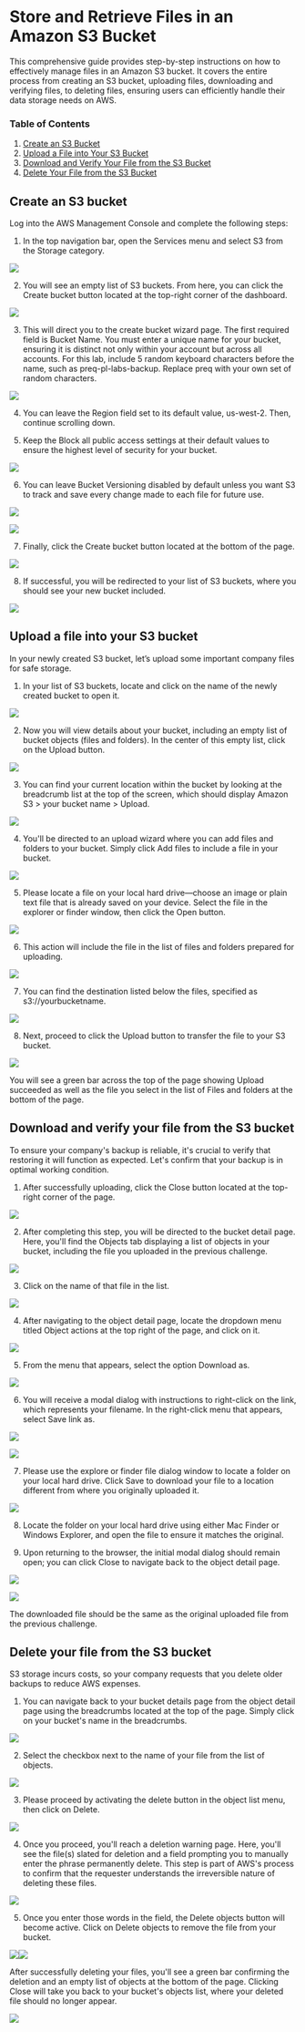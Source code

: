 # Store and Retrieve Files in an Amazon S3 Bucket
This comprehensive guide provides step-by-step instructions on how to effectively manage files in an Amazon S3 bucket. It covers the entire process from creating an S3 bucket, uploading files, downloading and verifying files, to deleting files, ensuring users can efficiently handle their data storage needs on AWS.

### Table of Contents

1.  [Create an S3 Bucket](#create-an-s3-bucket)
2.  [Upload a File into Your S3 Bucket](#upload-a-file-into-your-s3-bucket)
3.  [Download and Verify Your File from the S3 Bucket](#download-and-verify-your-file-from-the-s3-bucket)
4.  [Delete Your File from the S3 Bucket](#delete-your-file-from-the-s3-bucket)


## Create an S3 bucket

Log into the AWS Management Console and complete the following steps:

1.  In the top navigation bar, open the Services menu and select S3 from the Storage category.

![](https://lh7-us.googleusercontent.com/docsz/AD_4nXcd33ALmfZ93-pgmyYh2Cvj_43pq7KD7_4X8Ntan0fX5_-Of-_XMEW59z8QSTyb08r37Zp3OeTT-v6NKc734To27tvBbfmQ8P4iPAipbqRICw6jzZXHvZMDfgn2OAH46AO5a6GkbEe7TWFMwLe_I8vl9Ty4?key=9FkTLzSK8c6u09hHQ6P1FQ)

2.  You will see an empty list of S3 buckets. From here, you can click the Create bucket button located at the top-right corner of the dashboard.


![](https://lh7-us.googleusercontent.com/docsz/AD_4nXfnmmmZenGfkjJ25-pAu1ONjsTJV-t6JCT25iIBXR7vT0qdqyJHm0rRLtKT_4Ns-tVGc4bYpT7AFYEE0batPtg1QTo3SesVylmvFUprR2TAQ4JIrh7SmDQgdHCSVOvqt4-2uSt5RRTfB1D4_HiUhTYfnmhQ?key=9FkTLzSK8c6u09hHQ6P1FQ)

3.  This will direct you to the create bucket wizard page. The first required field is Bucket Name. You must enter a unique name for your bucket, ensuring it is distinct not only within your account but across all accounts. For this lab, include 5 random keyboard characters before the name, such as preq-pl-labs-backup. Replace preq with your own set of random characters.


![](https://lh7-us.googleusercontent.com/docsz/AD_4nXcd4Iu0Y1PUsxlXk5n3au2cp9xaS2hDrHIHnHqYqSuP2xomYoDTanps5W-R_y2qz3VzYOBq1z_qldg6in4mgHZusTk32-ujetS24FVTpFB4fc_GXZR06JehHryU5Ubaq5MlquDGegTFUoF8BfR_by_v-FtD?key=9FkTLzSK8c6u09hHQ6P1FQ)

4.  You can leave the Region field set to its default value, us-west-2. Then, continue scrolling down.

5.  Keep the Block all public access settings at their default values to ensure the highest level of security for your bucket.


![](https://lh7-us.googleusercontent.com/docsz/AD_4nXff1j3HDD-AN-EQSFvN2jCI8tumn0MFwMbnCCeyQ3T__CqoBVR-3ERFbfegwrL5nwnLnVmoWdeWDqlh0ddCr-eOTg7_h1T4Zqek__lVKhKCmU83ttmbbjxCPxnUsRsxr_FGTe4r-OdVpCAS_sCgFAThCOKh?key=9FkTLzSK8c6u09hHQ6P1FQ)

6.  You can leave Bucket Versioning disabled by default unless you want S3 to track and save every change made to each file for future use.


![](https://lh7-us.googleusercontent.com/docsz/AD_4nXfcLNIi5gbO03JqK72CxHCIym8gUt4ly1ThfqaCs73D9DnxP1Ph2DUvsXeXGiR_TTezjlV3AyTYvPcLETWVtYALhc-gFYIF6yQ5-STVDbwCtMxc3DX9Uwk3cY8h40L3nTR0jI0669m8eVBJvoou2TsjXH5H?key=9FkTLzSK8c6u09hHQ6P1FQ)

![](https://lh7-us.googleusercontent.com/docsz/AD_4nXcAwE9ojOnIBwAUOcRw5nPm5ozoQ6yUmctbdqKtRmJdQiQ5MzKrtDnFzrHa9vqJ1eIF5zrDi39WBw6caYJ8uObsnUExFEU4pXzUclvRt1VwBd0kJ-LY15rG_E9WJgL3g0gK6qUQTW046GA3uiKr4tzPhvYu?key=9FkTLzSK8c6u09hHQ6P1FQ)

7.  Finally, click the Create bucket button located at the bottom of the page.


![](https://lh7-us.googleusercontent.com/docsz/AD_4nXeklSf697IvEq6sueYBtui7Z82aB-GkwEmDPQvWfO4aaCywGoHDWdeZJsZkoMOEVtjffaBuPhqHiJyryqbacZt2Kk4qcHSilCWtadHyyCav6mzghzrCyeg-c0_Ct5xaCd_7uldt38AIasStM17abtK3zueZ?key=9FkTLzSK8c6u09hHQ6P1FQ)

8.  If successful, you will be redirected to your list of S3 buckets, where you should see your new bucket included.


![](https://lh7-us.googleusercontent.com/docsz/AD_4nXe08OTMetxpudECW5dr29DZ4FDX7Z2QPL4tNYgtPV-29hL-5rKH3c1HOB34nH08xr0HzuuZFfj-IlbU-vGg-h_HlefKhxQtdplHhWbhoReaylPcLypwjWxUopiIYQ8b75GQi6GTFxuDwanU_v3Z_FxLwXqM?key=9FkTLzSK8c6u09hHQ6P1FQ)



## Upload a file into your S3 bucket

In your newly created S3 bucket, let’s upload some important company files for safe storage.

1.  In your list of S3 buckets, locate and click on the name of the newly created bucket to open it.


![](https://lh7-us.googleusercontent.com/docsz/AD_4nXds7PNeFkVAZbBj5oN0GCXOeQGaaykkrFjP3oTHb5JAM_1-yC9cpNcnbHoGMu1lfZHrFQn-fz3WQ4MRAFbCWg48h5ExGu2ZGxYK310JzzqAMVzNXnmW5Camaxw6unv-2VMDox39fzmJvnfw1SzPnpv60L8?key=9FkTLzSK8c6u09hHQ6P1FQ)

2.  Now you will view details about your bucket, including an empty list of bucket objects (files and folders). In the center of this empty list, click on the Upload button.


![](https://lh7-us.googleusercontent.com/docsz/AD_4nXec9Brk7lAvB2rIde63H24hdGjg_MEQdprDAA5A9rTLfcG-bGnKsq3YcE9oFbko48O1bhpnFtPj6_oXwA99bJRz0guQ6GH9YDG-ys8F64j6bv_c4UNfmMe12eBlGyhABQCsufqFr0_pFiEMn4uGs5aH7djK?key=9FkTLzSK8c6u09hHQ6P1FQ)

3.  You can find your current location within the bucket by looking at the breadcrumb list at the top of the screen, which should display Amazon S3 > your bucket name > Upload.


![](https://lh7-us.googleusercontent.com/docsz/AD_4nXfErP5sy4uHIIWE_uyhRSv-_7Ge91uoTswNYKsREXYBNzK0DmwswYp0BlW1QsMVW0i63Zv4kscAkZ2oKS8wKy0X3gjJ61KJHh7zJn0xYCuTf1IhkYN-X3swAHU6C6ifxnXFCTx1OOAKHcckyZFKtgytLjhQ?key=9FkTLzSK8c6u09hHQ6P1FQ)

4.  You'll be directed to an upload wizard where you can add files and folders to your bucket. Simply click Add files to include a file in your bucket.


![](https://lh7-us.googleusercontent.com/docsz/AD_4nXfAQ_LQR4sYuxggeQCfgFKwhiOf1MYr5wQm9bSJBq5yF1UJKRMUKjfmvChRc_DTq--umh50nCcBW4Mvg9aAoyYzZyFVF2k257SVKob1OY7NSF7L0E1Ojs8GTT-oDiENGunfSVRoWPJN7-PuDM7inFXPoMBo?key=9FkTLzSK8c6u09hHQ6P1FQ)

5.  Please locate a file on your local hard drive—choose an image or plain text file that is already saved on your device. Select the file in the explorer or finder window, then click the Open button.


![](https://lh7-us.googleusercontent.com/docsz/AD_4nXclFl5WunFLK5qeN0U_8j9xrlJou7gh4mVzsO2YD3I_ECaY5wcE3auwnM5wjYFJguT4BMrgdRd8zZ8iEoLd4bmB4pNweluykUyV57cgUFnh2OFzvOMs9aRUOr9WS6cfe6PAv9yM_vd13jWnkasLJRW_z8g?key=9FkTLzSK8c6u09hHQ6P1FQ)

6.  This action will include the file in the list of files and folders prepared for uploading.


![](https://lh7-us.googleusercontent.com/docsz/AD_4nXellluX43En7IeppEvST8_xpPM3YSlvTxuUwLq9vIlKTePMDsr8YgTy6AFffrRQFZwFe-_XWbpDm3H38OZzbbL3XXhPK8XOoC2YrsWBlrAanI4zr9dRGJ9wJ8KOeS1GF_LXSyCMmoWy48VBh7mTgK6WOA6r?key=9FkTLzSK8c6u09hHQ6P1FQ)

7.  You can find the destination listed below the files, specified as s3://yourbucketname.


![](https://lh7-us.googleusercontent.com/docsz/AD_4nXfrC3NUuDbIwcusOTkZA69FiU1I8-zwgpK_vdgpI-MAmrVlP2gY6PyeXTvx8-5qPfGRGGk6ql4FQqL79swn8EhXqmxBXZvq3nV3_LfyPeMu7p3mDQ_iAIrAKm-5djk0iJo-gEA8GWPFwuGqaHwTWn5ypaGp?key=9FkTLzSK8c6u09hHQ6P1FQ)

8.  Next, proceed to click the Upload button to transfer the file to your S3 bucket.


![](https://lh7-us.googleusercontent.com/docsz/AD_4nXcHhaAfsgmnAxrK_QV_9ujMgiw_QIXrCTvcgwOmOsiy7AaGCTu49Okokg9UOso9i98yu9bFC0_xRaQBglcYuVRGT_FHZeHBjX7j0rGF9DbmzlEucgWxut4ckpG_HFMI4C8bmQAK_JtDCPfp__dDERl1xRs7?key=9FkTLzSK8c6u09hHQ6P1FQ)

You will see a green bar across the top of the page showing Upload succeeded as well as the file you select in the list of Files and folders at the bottom of the page.

## Download and verify your file from the S3 bucket

To ensure your company's backup is reliable, it's crucial to verify that restoring it will function as expected. Let's confirm that your backup is in optimal working condition.

1.  After successfully uploading, click the Close button located at the top-right corner of the page.


![](https://lh7-us.googleusercontent.com/docsz/AD_4nXdL2ctaoJt7NdczwChDigqWYS-jYIScC9gjaiIpO7z87VEqEvPvi6qyJWjO0Mcctuo-jvWB22c_DQzk6OYkNqlHbwdd0IPSTLjYyDm_C7k_KlJdlllTg-nmhZerWWP-knfcDi8omAbqHEyCj6u0E4WyNJGu?key=9FkTLzSK8c6u09hHQ6P1FQ)

2.  After completing this step, you will be directed to the bucket detail page. Here, you'll find the Objects tab displaying a list of objects in your bucket, including the file you uploaded in the previous challenge.


![](https://lh7-us.googleusercontent.com/docsz/AD_4nXdz_LlqU-nP0YrpCpvEaFMfWBn58zMP2QrCzujPIAqTPlU4jDIm8fWeLntlUzZldBGXNsKbzi6-tdzIK3Xr_TNVkQZcg5ZFKvbwIw_xjTWemPEpDmtWFMLp8GI2DJjFS2NzL33NYUBS9VI_ZKs4DDMbbfY?key=9FkTLzSK8c6u09hHQ6P1FQ)

3.  Click on the name of that file in the list.


![](https://lh7-us.googleusercontent.com/docsz/AD_4nXcJ9e3myne9UM2iaBe5KnbR8p0MQWi9IXufePydKfVq521fhCgeR6V3IV82UsWAZne8scl2dDdH0W5xBGoFB_vC48s6PpCAN8081GwCimaJrWBQgKhRtLxDUX-cTh4PoAq3KiJcku_zNwze2iblI1rjlK4?key=9FkTLzSK8c6u09hHQ6P1FQ)

4.  After navigating to the object detail page, locate the dropdown menu titled Object actions at the top right of the page, and click on it.


![](https://lh7-us.googleusercontent.com/docsz/AD_4nXf2-xCc-eDQgyhc_ZRsxZwbQ_UulY9879fSVjiEASUrBPN1eeXuT90wB4FUsa4Swq1xc6zG_m0ZlxD_3mAP_gX5XVk5isWt1tX9w3ANhPz-004towMilsat8dWAwQLspghBqzHU-51o9xDzTpl6fEI0lj6N?key=9FkTLzSK8c6u09hHQ6P1FQ)

5.  From the menu that appears, select the option Download as.


![](https://lh7-us.googleusercontent.com/docsz/AD_4nXf0hM-VYHGjuAnZjTGkZJrUThY1L9d0HhCQSV49sMORBCAP1nIhp5iD8dKle6FEbpuwMVfxbJXtUG-dufeSxsOIKXtJkSn2o5zcD_r_CYi08BYWgmTeBx-4Mg0_2mUjwaCY9KRsEn8waKA6zHK0e3UyySc?key=9FkTLzSK8c6u09hHQ6P1FQ)

6.  You will receive a modal dialog with instructions to right-click on the link, which represents your filename. In the right-click menu that appears, select Save link as.


![](https://lh7-us.googleusercontent.com/docsz/AD_4nXerbiVFojGHns1VrUEkrHFoCMT3FKIUldaEwrTCmZe4GiMvfqYzw-m8tXm05MvhWnkhXfJ_19fzdgcPrAnlZ5Pg7BAdRPdwtGWyDodPr5VrfAAXjCJ5M4mBhbXxO1bbS-a48nksrUalHaaoeRKFtQozB-DN?key=9FkTLzSK8c6u09hHQ6P1FQ)

![](https://lh7-us.googleusercontent.com/docsz/AD_4nXeJGBfD_UYI9eR1enIX01c8W074EGpvbWpFOIaDOtnO1LhTmNzRyiwhCO2QaaY7Ebv_dcUZr3WJWD_HvF2mANqYoYwNR1CTj778KErO7-TYLeDvIMWuBIEYdhlzD-2iyjpzZ-aDVwDgjkn6hwT2JhsdF54_?key=9FkTLzSK8c6u09hHQ6P1FQ)

7.  Please use the explore or finder file dialog window to locate a folder on your local hard drive. Click Save to download your file to a location different from where you originally uploaded it.


![](https://lh7-us.googleusercontent.com/docsz/AD_4nXe_aLzyGf6QWWiOfZ2_IXLW45cSILXs6ZCOMaa_9QDZCXDPByWKXSMpvz2sC7Jr-ToxJB7x-fs3-OHZ7JoXwINeKStNwc2y6XahMshz6RVUUpxtqtidr9MfmjDFNmKgf4PoL48DvphpwM6wg5WE2V8q8KJ4?key=9FkTLzSK8c6u09hHQ6P1FQ)

8.  Locate the folder on your local hard drive using either Mac Finder or Windows Explorer, and open the file to ensure it matches the original.

9.  Upon returning to the browser, the initial modal dialog should remain open; you can click Close to navigate back to the object detail page.


![](https://lh7-us.googleusercontent.com/docsz/AD_4nXerbiVFojGHns1VrUEkrHFoCMT3FKIUldaEwrTCmZe4GiMvfqYzw-m8tXm05MvhWnkhXfJ_19fzdgcPrAnlZ5Pg7BAdRPdwtGWyDodPr5VrfAAXjCJ5M4mBhbXxO1bbS-a48nksrUalHaaoeRKFtQozB-DN?key=9FkTLzSK8c6u09hHQ6P1FQ)

![](https://lh7-us.googleusercontent.com/docsz/AD_4nXdDczCEqPpud3Ef7A4aDQbxaf03GCnSfPS5JDbL7ru-XejqBPKtxOFJuygyH1XREVU_gsfs5SdqbIZZaNo8xbA8w1RNF7APnwIOn4vYjs9lmsbEImZaKzNmJIAZc66p_yxN-fGRZDOgUqckEZCoW3GsPTtv?key=9FkTLzSK8c6u09hHQ6P1FQ)

The downloaded file should be the same as the original uploaded file from the previous challenge.

## Delete your file from the S3 bucket

S3 storage incurs costs, so your company requests that you delete older backups to reduce AWS expenses.

1.  You can navigate back to your bucket details page from the object detail page using the breadcrumbs located at the top of the page. Simply click on your bucket's name in the breadcrumbs.


![](https://lh7-us.googleusercontent.com/docsz/AD_4nXfSf3UM0fbucZTKxD5X1J_bxdQxX9XgNT4Isy4Ge4wq6oLIvt0G5GUxjXIqfbYu3FQIaKlaY3w4qE37LmFaKP0TyNcYajAtMnvh0CYSv4j8ALvuAJ1kNduTsz6KExb_u4Xc8QVywVTiwv_a-k_9zzrTsFWu?key=9FkTLzSK8c6u09hHQ6P1FQ)

2.  Select the checkbox next to the name of your file from the list of objects.


![](https://lh7-us.googleusercontent.com/docsz/AD_4nXe1BuWc_aC6Yihs2DpeB28QEexVfTsIpufyQu3WWzoVVJ3jsN83e1HrcaU0fhXd78wUhF9AH7a_yBJv3dRWEANAqXD1ODlE7CcqrxOemRxGtcl-QuGouSyNQZk7eBvjk4-XMiBTm9dCn8XAiUMErGfCliI?key=9FkTLzSK8c6u09hHQ6P1FQ)

3.  Please proceed by activating the delete button in the object list menu, then click on Delete.


![](https://lh7-us.googleusercontent.com/docsz/AD_4nXfPl0ewkxPeECW_VV0HN5bGxeuIRgJC_Xi2r-1LeL58SlLkbGeuwNCsGiVLe9ckQsthMnNgA3aekOZkk9AAeT0yuev3fXwj4wojx_7dThCs8csLjPzgyXSP0OJ2rL2L7aHkkt7Lo-LrnUI-n7Bp92eQ-0bu?key=9FkTLzSK8c6u09hHQ6P1FQ)

4.  Once you proceed, you'll reach a deletion warning page. Here, you'll see the file(s) slated for deletion and a field prompting you to manually enter the phrase permanently delete. This step is part of AWS's process to confirm that the requester understands the irreversible nature of deleting these files.


![](https://lh7-us.googleusercontent.com/docsz/AD_4nXf81x6P9DrEf2YJJ4j1yfI99BmKOy-OjYG55p0MbRNTFEX99mFMnmXCF2pT6yfhQ-4mrmL1D5PPGRQsM8ngJ_kRO5zcBHz7I0O2n9oUOSkFnZH5YDuZKzTpHnIt1-zmEv5teZgPphzR1S5G3H3W4YysmLI?key=9FkTLzSK8c6u09hHQ6P1FQ)

5.  Once you enter those words in the field, the Delete objects button will become active. Click on Delete objects to remove the file from your bucket.


![](https://lh7-us.googleusercontent.com/docsz/AD_4nXdGba1_uvZ5dFAzLiwUUzep1Kiaf4d6JXvoVtHmXmZa7VPTLWalHeDOR-xqxGJRtBIIXbiDzj6vR__-mVGpN4lV4KMOlA0EOpjQuFoFBQQfNyIvxJI3_LFS5oQ0p5Gc-dEH0XOviyhJUK2gHJlrAxSmiSKi?key=9FkTLzSK8c6u09hHQ6P1FQ)![](https://lh7-us.googleusercontent.com/docsz/AD_4nXfWPPhLQduVdMNjh8TkLVnRl1Tl0t7v_BOLxVNTQwEzXRTMmE39DqchR-IAhu_9a61zsEOnUHFo5dGBi_3rzNvqoU2HKLLrj0ro1pnrpWAR45wiod_FclnPFQEP6UqAm9SbfNdbIQgNF5Oi7czljs5j149C?key=9FkTLzSK8c6u09hHQ6P1FQ)

After successfully deleting your files, you'll see a green bar confirming the deletion and an empty list of objects at the bottom of the page. Clicking Close will take you back to your bucket's objects list, where your deleted file should no longer appear.

![](https://lh7-us.googleusercontent.com/docsz/AD_4nXdTmgxoLPUpNYRS2GiilGEIN0lvnb7Xhq04SfGWCCs9FTsvcv5NlS5bEukrkDsNGGPNAixIF39qTh3xB8ACoIeMHXdvvZZFkQ8BwJCZ1_vh523bM70C_Oz814zmdmRXbKKIHN1CsObIbDUklmlZNFyP9Mo?key=9FkTLzSK8c6u09hHQ6P1FQ)
